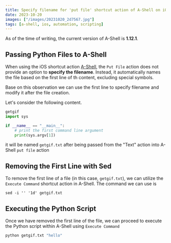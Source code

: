 ```yaml
---
title: Specify filename for 'put file' shortcut action of A-Shell on iOS
date: 2023-10-20
images: ["/images/20231020_2d7567.jpg"]
tags: [a-shell, ios, automation, scripting]
---
```


As of the time of writing, the current version of A-Shell is **1.12.1**.

## Passing Python Files to A-Shell

When using the iOS shortcut action [A-Shell](https://holzschu.github.io/a-Shell_iOS/), the `Put File` action does not provide an option to **specify the filename**. Instead, it automatically names the file based on the first line of th content, excluding special symbols.

Base on this observation we can use the first line to specify filename and modify it after the file creation.

Let's consider the following content.

```python
getgif
import sys

if __name__ == "__main__":
    # print the first command line argument
    print(sys.argv[1])
```

it will be named `getgif.txt` after being passed from the "Text" action into A-Shell `put file` action

## Removing the First Line with Sed

To remove the first line of a file (in this case, `getgif.txt`), we can utilize the `Execute Command` shortcut action in A-Shell. The command we can use is

```shell
sed -i '' '1d' getgif.txt
```

## Executing the Python Script

Once we have removed the first line of the file, we can proceed to execute the Python script within A-Shell using `Execute Command`

```python
python getgif.txt "hello"
```
